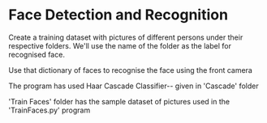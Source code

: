 # Face Detection and Recognition
 
Create a training dataset with pictures of different persons under their respective folders. 
     We'll use the name of the folder as the label for recognised face.

Use that dictionary of faces to recognise the face using the front camera

The program has used Haar Cascade Classifier-- given in 'Cascade' folder

'Train Faces' folder has the sample dataset of pictures used in the 'TrainFaces.py' program
